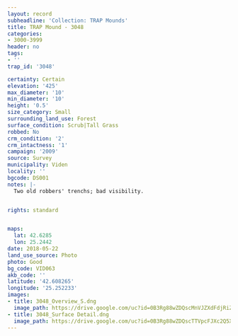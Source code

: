 ```yaml
---
layout: record
subheadline: 'Collection: TRAP Mounds'
title: TRAP Mound - 3048
categories:
- 3000-3999
header: no
tags:
- ''
trap_id: '3048'

certainty: Certain
elevation: '425'
max_diameter: '10'
min_diameter: '10'
height: '0.5'
size_category: Small
surrounding_land_use: Forest
surface_condition: Scrub|Tall Grass
robbed: No
crm_condition: '2'
crm_intactness: '1'
campaign: '2009'
source: Survey
municipality: Viden
locality: ''
bgcode: DS001
notes: |-
  Two old robbers' trenchs; bad visibility.


rights: standard


maps:
  lat: 42.6285
  lon: 25.2442
date: 2018-05-22
land_use_source: Photo
photo: Good
bg_code: VID063
akb_code: ''
latitude: '42.608265'
longitude: '25.252233'
images:
- title: 3048_Overview_S.dng
  image_path: https://drive.google.com/uc?id=0B3Rg88wZDQscMnVJZXdFdjRiZ0U
- title: 3048_Surface Detail.dng
  image_path: https://drive.google.com/uc?id=0B3Rg88wZDQscTTVpcFJXc2Q5X1k
---
```

